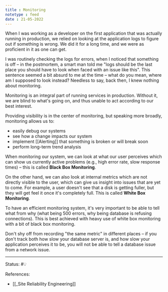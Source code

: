 ```yaml
---
title : Monitoring
notetype : feed
date : 21-05-2022
---
```


When I was working as a developer on the first application that was actually running in production, we relied on looking at the application logs to figure out if something is wrong. We did it for a long time, and we were as proficient in it as one can get. 

I was routinely checking the logs for errors, when I noticed that something is off – in the postmortem, a smart man told me "logs should be the last place you should have to look when faced with an issue like this". This sentence seemed a bit absurd to me at the time – what do you mean, where am I supposed to look instead? Needless to say, back then, I knew nothing about monitoring.

Monitoring is an integral part of running services in production. Without it, we are blind to what's going on, and thus unable to act according to our best interest.

Providing visibility is in the center of monitoring, but speaking more broadly, monitoring allows us to:
- easily debug our systems
- see how a change impacts our system
- implement [[Alerting]] that something is broken or will break soon
- perform long-term trend analysis


When monitoring our system, we can look at what our user perceives which can show us currently active problems (e.g., high error rate, slow response times) – this is called **Black Box Monitoring**.

On the other hand, we can also look at internal metrics which are not directly visible to the user, which can give us insight into issues that are yet to come. For example, a user doesn't see that a disk is getting fuller, but they will get feel it once it's completely full. This is called **White Box Monitoring**.

To have an efficient monitoring system, it's very important to be able to tell what from why (what being 500 errors, why being database is refusing connections). 
This is best achieved with heavy use of white box monitoring with a bit of black box monitoring. 



Don't shy off from recording "the same metric" in different places – if you don't track both how slow your database server is, and how slow your application perceives it to be, you will not be able to tell a database issue from a network issue.




-----

Status: #💡 

References:
- [[_Site Reliability Engineering]]
